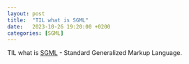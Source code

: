 ```yaml
---
layout: post
title:  "TIL what is SGML"
date:   2023-10-26 19:20:00 +0200
categories: [SGML]
---
```

TIL what is [SGML](https://en.wikipedia.org/wiki/Standard_Generalized_Markup_Language) - Standard Generalized Markup Language.
